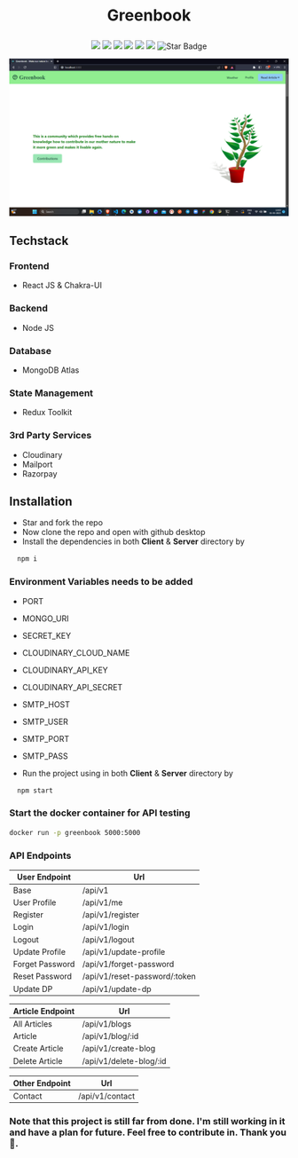 # <p align="center">Greenbook

<p align="center">
<img src=https://badges.frapsoft.com/os/v2/open-source.svg?v"/>
<img src=https://visitor-badge.glitch.me/badge?page_id=bishnudev1.greenbook"/>
<img src="https://img.shields.io/github/license/bishnudev1/greenbook"/>
<img src="https://img.shields.io/github/stars/bishnudev1/greenbook"/>
<img src="https://img.shields.io/github/forks/bishnudev1/greenbook"/>
<img src="https://img.shields.io/badge/Contributors-Welcome-orange"/>
<img src="https://img.shields.io/static/v1?label=%F0%9F%8C%9F&message=If%20Useful&style=style=flat&color=BC4E99" alt="Star Badge"/>
</p>

<p align="center">
  <img src="images/logo.png" title="greenbook">
</p>

## Techstack
### Frontend
- React JS & Chakra-UI

### Backend
- Node JS

### Database
- MongoDB Atlas

### State Management
- Redux Toolkit

### 3rd Party Services
- Cloudinary
- Mailport
- Razorpay

## Installation
- Star and fork the repo
- Now clone the repo and open with github desktop
- Install the dependencies in both <b>Client</b> & <b>Server</b> directory by
```bash
  npm i
```
### Environment Variables needs to be added
- PORT
- MONGO_URI
- SECRET_KEY
- CLOUDINARY_CLOUD_NAME
- CLOUDINARY_API_KEY
- CLOUDINARY_API_SECRET
- SMTP_HOST
- SMTP_USER
- SMTP_PORT
- SMTP_PASS

- Run the project using in both <b>Client</b> & <b>Server</b> directory by 
```bash
  npm start
```
### Start the docker container for API testing
```bash
docker run -p greenbook 5000:5000
```

### API Endpoints

| User Endpoint | Url |
| --- | --- |
| Base | /api/v1 |
| User Profile | /api/v1/me |
| Register | /api/v1/register |
| Login | /api/v1/login |
| Logout | /api/v1/logout |
| Update Profile | /api/v1/update-profile |
| Forget Password | /api/v1/forget-password |
| Reset Password | /api/v1/reset-password/:token |
| Update DP | /api/v1/update-dp |

| Article Endpoint | Url |
| --- | --- |
| All Articles | /api/v1/blogs |
| Article | /api/v1/blog/:id |
| Create Article | /api/v1/create-blog |
| Delete Article | /api/v1/delete-blog/:id |

| Other Endpoint | Url |
| --- | --- |
| Contact | /api/v1/contact |


### Note that this project is still far from done. I'm still working in it and have a plan for future. Feel free to contribute in. Thank you 🙂.
